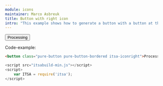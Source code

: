 ```yaml
---
module: icons
maintainer: Marco Asbreuk
title: Button with right icon
intro: "This example shows how to generate a button with a button at the right"
---
```


<button class="pure-button pure-button-bordered itsa-iconright">Processing <i icon="grid-anim"></i></button>

<p class="spaced">Code-example:</p>

```html
<button class="pure-button pure-button-bordered itsa-iconright">Processing <i icon="grid-anim"></i></button>
```

```js
<script src="itsabuild-min.js"></script>
<script>
    var ITSA = require('itsa');
</script>
```

<script src="../../dist/itsabuild-min.js"></script>
<script>
    var ITSA = require('itsa');
</script>
